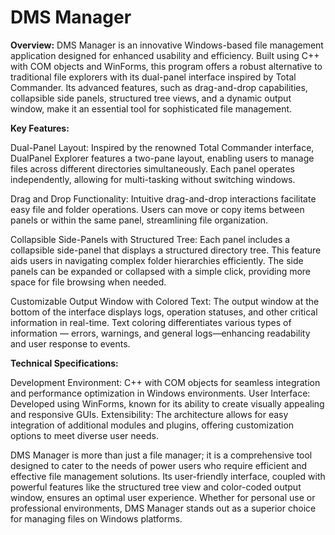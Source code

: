 # DMS Manager

**Overview:**
DMS Manager is an innovative Windows-based file management application designed for enhanced usability and efficiency. Built using C++ with COM objects and WinForms, this program offers a robust alternative to traditional file explorers with its dual-panel interface inspired by Total Commander. Its advanced features, such as drag-and-drop capabilities, collapsible side panels, structured tree views, and a dynamic output window, make it an essential tool for sophisticated file management.

**Key Features:**

Dual-Panel Layout:
Inspired by the renowned Total Commander interface, DualPanel Explorer features a two-pane layout, enabling users to manage files across different directories simultaneously.
Each panel operates independently, allowing for multi-tasking without switching windows.

Drag and Drop Functionality:
Intuitive drag-and-drop interactions facilitate easy file and folder operations. Users can move or copy items between panels or within the same panel, streamlining file organization.

Collapsible Side-Panels with Structured Tree:
Each panel includes a collapsible side-panel that displays a structured directory tree. This feature aids users in navigating complex folder hierarchies efficiently.
The side panels can be expanded or collapsed with a simple click, providing more space for file browsing when needed.

Customizable Output Window with Colored Text:
The output window at the bottom of the interface displays logs, operation statuses, and other critical information in real-time.
Text coloring differentiates various types of information — errors, warnings, and general logs—enhancing readability and user response to events.

**Technical Specifications:**

Development Environment: C++ with COM objects for seamless integration and performance optimization in Windows environments.
User Interface: Developed using WinForms, known for its ability to create visually appealing and responsive GUIs.
Extensibility: The architecture allows for easy integration of additional modules and plugins, offering customization options to meet diverse user needs.

DMS Manager is more than just a file manager; it is a comprehensive tool designed to cater to the needs of power users who require efficient and effective file management solutions. Its user-friendly interface, coupled with powerful features like the structured tree view and color-coded output window, ensures an optimal user experience. Whether for personal use or professional environments, DMS Manager stands out as a superior choice for managing files on Windows platforms.

